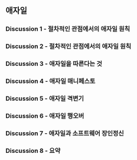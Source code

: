 ## 애자일

### Discussion 1 - 절차적인 관점에서의 애자일 원칙

### Discussion 2 - 절차적인 관점에서의 애자일 원칙

### Discussion 3 - 애자일을 따른다는 것

### Discussion 4 - 애자일 매니페스토

### Discussion 5 - 애자일 격변기

### Discussion 6 - 애자일 행오버

### Discussion 7 - 애자일과 소프트웨어 장인정신

### Discussion 8 - 요약